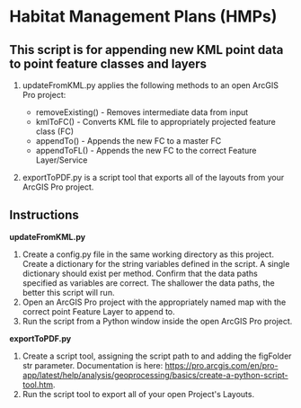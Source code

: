 # Habitat Management Plans (HMPs)

## This script is for appending new KML point data to point feature classes and layers

1. updateFromKML.py applies the following methods to an open ArcGIS Pro project:
    -   removeExisting() - Removes intermediate data from input
    -   kmlToFC() - Converts KML file to appropriately projected feature class (FC)
    -   appendTo() - Appends the new FC to a master FC  
    -   appendToFL() - Appends the new FC to the correct Feature Layer/Service

2. exportToPDF.py is a script tool that exports all of the layouts from your ArcGIS Pro project. 

## Instructions

**updateFromKML.py**

1. Create a config.py file in the same working directory as this project. Create a dictionary for the string variables defined in the script. A single dictionary should exist per method. Confirm that the data paths specified as variables are correct. The shallower the data paths, the better this script will run. 
2. Open an ArcGIS Pro project with the appropriately named map with the correct point Feature Layer to append to. 
3. Run the script from a Python window inside the open ArcGIS Pro project.

**exportToPDF.py**

1. Create a script tool, assigning the script path to and adding the figFolder str parameter. Documentation is here: https://pro.arcgis.com/en/pro-app/latest/help/analysis/geoprocessing/basics/create-a-python-script-tool.htm. 
2. Run the script tool to export all of your open Project's Layouts. 
